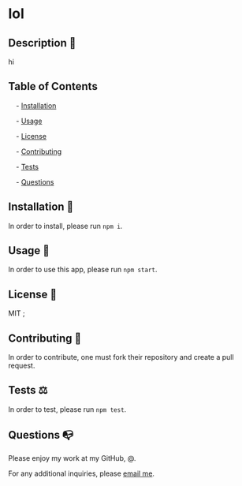 
# lol


## Description 📰

hi


## Table of Contents

&nbsp;&nbsp;&nbsp;&nbsp;- [Installation](#Installation)

&nbsp;&nbsp;&nbsp;&nbsp;- [Usage](#Usage)

&nbsp;&nbsp;&nbsp;&nbsp;- [License](#License)

&nbsp;&nbsp;&nbsp;&nbsp;- [Contributing](#Contributing)

&nbsp;&nbsp;&nbsp;&nbsp;- [Tests](#Tests)

&nbsp;&nbsp;&nbsp;&nbsp;- [Questions](#Questions)


<a id="Installation"></a>
## Installation 🔌

In order to install, please run `npm i`.


<a id="Usage"></a>
## Usage 🧮

In order to use this app, please run `npm start`.


<a id="License"></a>
## License 📜
 MIT
;

<a id="Contributing"></a>
## Contributing 🍴

In order to contribute, one must fork their repository and create a pull request.


<a id="Tests"></a>
## Tests ⚖️

In order to test, please run `npm test`.


<a id="Questions"></a>
## Questions 📭

Please enjoy my work at my GitHub, @[](https://github.com/).

For any additional inquiries, please [email me](mailto:).
